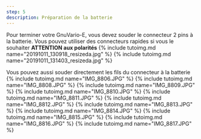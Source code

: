```yaml
---
step: 5
description: Préparation de la batterie
---
```


Pour terminer votre GnuVario-E, vous devez souder le connecteur 2 pins à la batterie.
Vous pouvez utiliser des connecteurs rapides si vous le souhaiter
**ATTENTION aux polarités**
{% include tutoimg.md name="20191011_130918_resizeda.jpg" %}
{% include tutoimg.md name="20191011_131403_resizeda.jpg" %}

Vous pouvez aussi souder directement les fils du connecteur à la batterie
{% include tutoimg.md name="IMG_8806.JPG" %}
{% include tutoimg.md name="IMG_8808.JPG" %}
{% include tutoimg.md name="IMG_8809.JPG" %}
{% include tutoimg.md name="IMG_8810.JPG" %}
{% include tutoimg.md name="IMG_8811.JPG" %}
{% include tutoimg.md name="IMG_8812.JPG" %}
{% include tutoimg.md name="IMG_8813.JPG" %}
{% include tutoimg.md name="IMG_8814.JPG" %}
{% include tutoimg.md name="IMG_8815.JPG" %}
{% include tutoimg.md name="IMG_8816.JPG" %}
{% include tutoimg.md name="IMG_8817.JPG" %}
